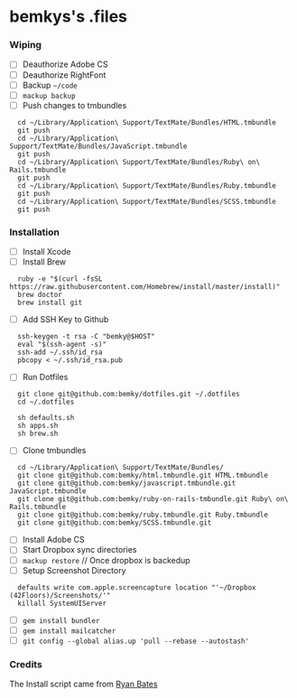 bemkys's .files
=================
### Wiping
- [ ] Deauthorize Adobe CS
- [ ] Deauthorize RightFont
- [ ] Backup `~/code`
- [ ] `mackup backup`
- [ ] Push changes to tmbundles
```shell
  cd ~/Library/Application\ Support/TextMate/Bundles/HTML.tmbundle
  git push
  cd ~/Library/Application\ Support/TextMate/Bundles/JavaScript.tmbundle
  git push
  cd ~/Library/Application\ Support/TextMate/Bundles/Ruby\ on\ Rails.tmbundle
  git push
  cd ~/Library/Application\ Support/TextMate/Bundles/Ruby.tmbundle
  git push
  cd ~/Library/Application\ Support/TextMate/Bundles/SCSS.tmbundle
  git push
```


### Installation
- [ ] Install Xcode
- [ ] Install Brew
```shell
  ruby -e "$(curl -fsSL https://raw.githubusercontent.com/Homebrew/install/master/install)"
  brew doctor
  brew install git
```
- [ ] Add SSH Key to Github
```shell
  ssh-keygen -t rsa -C "bemky@$HOST"
  eval "$(ssh-agent -s)"
  ssh-add ~/.ssh/id_rsa
  pbcopy < ~/.ssh/id_rsa.pub
```
- [ ] Run Dotfiles
```shell
  git clone git@github.com:bemky/dotfiles.git ~/.dotfiles
  cd ~/.dotfiles
  
  sh defaults.sh
  sh apps.sh
  sh brew.sh
```
- [ ] Clone tmbundles
```shell
  cd ~/Library/Application\ Support/TextMate/Bundles/
  git clone git@github.com:bemky/html.tmbundle.git HTML.tmbundle
  git clone git@github.com:bemky/javascript.tmbundle.git JavaScript.tmbundle
  git clone git@github.com:bemky/ruby-on-rails-tmbundle.git Ruby\ on\ Rails.tmbundle
  git clone git@github.com:bemky/ruby.tmbundle.git Ruby.tmbundle
  git clone git@github.com:bemky/SCSS.tmbundle.git
```
- [ ] Install Adobe CS
- [ ] Start Dropbox sync directories
- [ ] `mackup restore` // Once dropbox is backedup
- [ ] Setup Screenshot Directory
```shell
  defaults write com.apple.screencapture location "'~/Dropbox (42Floors)/Screenshots/'"
  killall SystemUIServer
```
- [ ] `gem install bundler`
- [ ] `gem install mailcatcher`
- [ ] `git config --global alias.up 'pull --rebase --autostash'`

### Credits

The Install script came from [Ryan Bates](http://github.com/ryanb/dotfiles)